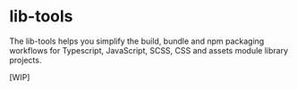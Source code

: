 # lib-tools

The lib-tools helps you simplify the build, bundle and npm packaging workflows for Typescript, JavaScript, SCSS, CSS and assets module library projects.

[WIP]
